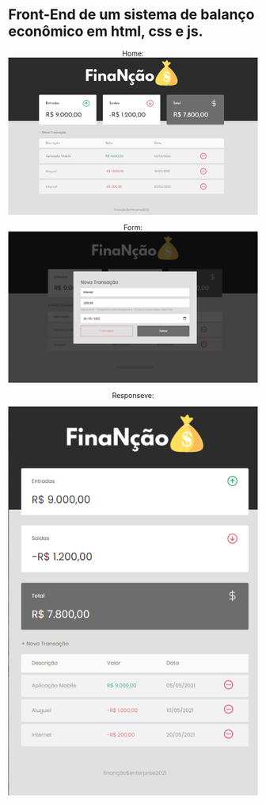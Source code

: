 # Front-End de um sistema de balanço econômico em html, css e js.

<p align='center'>
Home:
  <img src="https://github.com/klislley/FinaNcao/blob/main/assets/home.png">
</p>

<p align='center'>
Form:
  <img src="https://github.com/klislley/FinaNcao/blob/main/assets/form.png">
</p>

<p align='center'>
Responseve:
  <p align='center'>
  <img src="https://github.com/klislley/FinaNcao/blob/main/assets/mobile.png">
  </p>
  </p>
